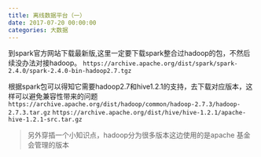 ```yaml
---
title: 离线数据平台（一）
date: 2017-07-20 00:00:00
categories: 大数据
---
```


到spark官方网站下载最新版,这里一定要下载spark整合过hadoop的包，不然后续没办法对接hadoop。
``https://archive.apache.org/dist/spark/spark-2.4.0/spark-2.4.0-bin-hadoop2.7.tgz ``

根据spark包可以得知它需要hadoop2.7和hive1.2.1的支持，去下载对应版本，这样可以避免兼容性带来的问题
``https://archive.apache.org/dist/hadoop/common/hadoop-2.7.3/hadoop-2.7.3.tar.gz``
``https://archive.apache.org/dist/hive/hive-1.2.1/apache-hive-1.2.1-src.tar.gz``

> 另外穿插一个小知识点，hadoop分为很多版本这边使用的是apache 基金会管理的版本




